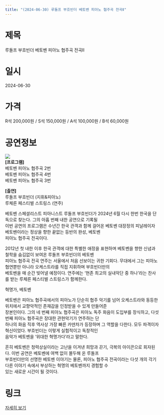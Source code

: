 ```yaml
---
title: "(2024-06-30) 루돌프 부흐빈더 베토벤 피아노 협주곡 전곡Ⅱ"
---
```


# 제목
루돌프 부흐빈더 베토벤 피아노 협주곡 전곡Ⅱ

# 일시
2024-06-30

# 가격
R석 200,000원 / S석 150,000원 / A석 100,000원 / B석 60,000원

# 공연정보
![](https://center.sac.or.kr/SAC/File/RentConfirm/editor/6026ff11-ddaf-4711-846d-b5f60d9e8a09)    
**[프로그램]**    
베토벤 피아노 협주곡 2번    
베토벤 피아노 협주곡 4번    
베토벤 피아노 협주곡 3번    
    
**[출연]**    
루돌프 부흐빈더 (지휘&피아노)    
루체른 페스티벌 스트링스 (연주)    
    
베토벤 스페셜리스트 피아니스트 루돌프 부흐빈더가 2024년 6월 다시 한번 한국을 단독으로 찾는다. 그의 아홉 번째 내한 공연으로 기록될  
이번 공연의 프로그램은 수년간 한국 관객과 함께 걸어온 베토벤 대장정의 피날레이자 베토벤이라는 정상을 향한 끝없는 등반의 완성, 베토벤  
피아노 협주곡 전곡이다.  
  
2012년 첫 내한 이후 한국 관객에 대한 특별한 애정을 표현하며 베토벤을 향한 신념과 철학을 숨김없이 보여온 루돌프 부흐빈더의 베토벤  
피아노 협주곡 전곡 연주는 서울에서 처음 선보이는 귀한 기회다. 무대에서 그는 피아노 협연뿐만 아니라 오케스트라를 직접 지휘하며 부흐빈더만의  
베토벤을 매 순간 빚어낼 예정이다. 연주에는 ‘현존 최고의 실내악단 중 하나’라는 찬사를 받는 루체른 페스티벌 스트링스가 함께한다.  
  
혁명가, 베토벤  
  
베토벤은 피아노 협주곡에서의 피아노가 단순히 협주 악기를 넘어 오케스트라와 동등한 위치에서 교향악적인 존재감을 인정받을 수 있게 만들어준  
장본인이다. 그의 네 번째 피아노 협주곡은 피아노 독주 화음이 도입부를 장식하고, 다섯 번째 피아노 협주곡은 장대한 관현악기가 연주하는 단  
하나의 화음 직후 역사상 가장 빠른 카덴차가 등장하며 그 역할을 다한다. 모두 파격이자 혁신이었다. 부흐빈더는 이렇게 실험적이고 독창적인  
음악가 베토벤을 ‘위대한 혁명가다’라고 말한다.  
  
흔히 베토벤은 청력상실이라는 고난을 이겨낸 희망과 끈기, 극복의 아이콘으로 회자된다. 이번 공연은 베토벤에 여백 없이 몰두해 온 루돌프  
부흐빈더만의 선명한 베토벤 이야기는 물론, 피아노 협주곡 전곡이라는 다섯 개의 각기 다른 이야기 속에서 부상하는 혁명의 베토벤까지 경험할 수  
있는 새로운 시간이 될 것이다.  
  


# 링크
[자세히 보기](https://www.sac.or.kr/site/main/show/show_view?SN=62294 "https://www.sac.or.kr/site/main/show/show_view?SN=62294")
